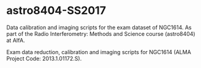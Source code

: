 # astro8404-SS2017
Data calibration and imaging scripts for the exam dataset of NGC1614. As part of the Radio Interferometry: Methods and Science course (astro8404) at AIfA.

Exam data reduction, calibration and imaging scripts for NGC1614 (ALMA Project Code: 2013.1.01172.S).
